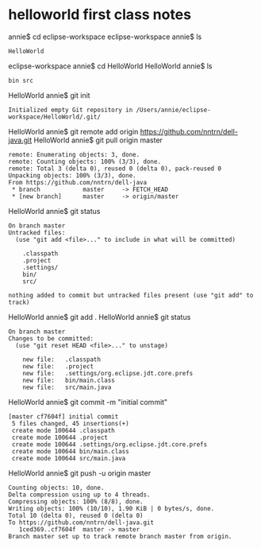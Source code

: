 # helloworld first class notes

annie$ cd eclipse-workspace
eclipse-workspace annie$ ls
```
HelloWorld
```
eclipse-workspace annie$ cd HelloWorld
HelloWorld annie$ ls
```
bin	src
```
HelloWorld annie$ git init
```
Initialized empty Git repository in /Users/annie/eclipse-workspace/HelloWorld/.git/
```
HelloWorld annie$ git remote add origin https://github.com/nntrn/dell-java.git
HelloWorld annie$ git pull origin master
```
remote: Enumerating objects: 3, done.
remote: Counting objects: 100% (3/3), done.
remote: Total 3 (delta 0), reused 0 (delta 0), pack-reused 0
Unpacking objects: 100% (3/3), done.
From https://github.com/nntrn/dell-java
 * branch            master     -> FETCH_HEAD
 * [new branch]      master     -> origin/master
```
HelloWorld annie$ git status
```
On branch master
Untracked files:
  (use "git add <file>..." to include in what will be committed)

	.classpath
	.project
	.settings/
	bin/
	src/

nothing added to commit but untracked files present (use "git add" to track)
```
HelloWorld annie$ git add .
HelloWorld annie$ git status
```
On branch master
Changes to be committed:
  (use "git reset HEAD <file>..." to unstage)

	new file:   .classpath
	new file:   .project
	new file:   .settings/org.eclipse.jdt.core.prefs
	new file:   bin/main.class
	new file:   src/main.java
```
HelloWorld annie$ git commit -m "initial commit"
```
[master cf7604f] initial commit
 5 files changed, 45 insertions(+)
 create mode 100644 .classpath
 create mode 100644 .project
 create mode 100644 .settings/org.eclipse.jdt.core.prefs
 create mode 100644 bin/main.class
 create mode 100644 src/main.java
```
HelloWorld annie$ git push -u origin master
```
Counting objects: 10, done.
Delta compression using up to 4 threads.
Compressing objects: 100% (8/8), done.
Writing objects: 100% (10/10), 1.90 KiB | 0 bytes/s, done.
Total 10 (delta 0), reused 0 (delta 0)
To https://github.com/nntrn/dell-java.git
   1ced369..cf7604f  master -> master
Branch master set up to track remote branch master from origin.
```